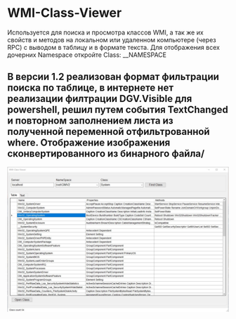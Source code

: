 # WMI-Class-Viewer

Используется для поиска и просмотра классов WMI, а так же их свойств и методов на локальном или удаленном компьютере (через RPC) с выводом в таблицу и в формате текста.
Для отображения всех дочерних Namespace откройте Class: __NAMESPACE

## В версии 1.2 реализован формат фильтрации поиска по таблице, в интернете нет реализации филтрации DGV.Visible для powershell, решил путем события TextChanged и повторном заполнением листа из полученной переменной отфильтрованной where. Отображение изображения сконвертированного из бинарного файла/

![Image alt](https://github.com/Lifailon/WMI-Class-Viewer/blob/rsa/Interface.jpg)
